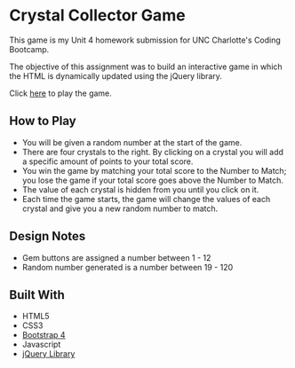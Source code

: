 # Crystal Collector Game

This game is my Unit 4 homework submission for UNC Charlotte's Coding Bootcamp.  

The objective of this assignment was to build an interactive game in which the HTML is dynamically updated using the jQuery library.

Click [here]( https://chrisboyce886.github.io/unit-4-game/) to play the game. 

## How to Play
* You will be given a random number at the start of the game.              
* There are four crystals to the right. By clicking on a crystal you will add a specific amount of points to your total score.              
* You win the game by matching your total score to the Number to Match; you lose the game if your total score goes above the Number to Match.             
* The value of each crystal is hidden from you until you click on it.             
* Each time the game starts, the game will change the values of each crystal and give you a new random number to match.

## Design Notes
* Gem buttons are assigned a number between 1 - 12
* Random number generated is a number between 19 - 120

## Built With
* HTML5
* CSS3
* [Bootstrap 4](https://getbootstrap.com/)
* Javascript
* [jQuery Library](https://jquery.com/)

